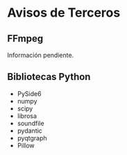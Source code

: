 # Avisos de Terceros

## FFmpeg

Información pendiente.

## Bibliotecas Python

- PySide6
- numpy
- scipy
- librosa
- soundfile
- pydantic
- pyqtgraph
- Pillow
